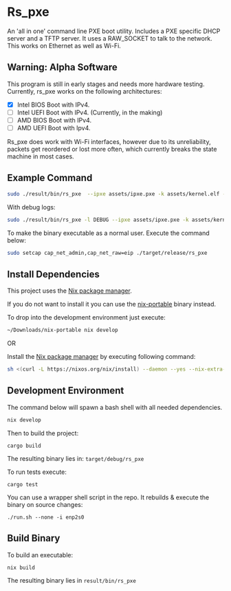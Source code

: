 # Rs_pxe
An 'all in one' command line PXE boot utility. Includes a PXE specific DHCP server and a TFTP server. It uses a RAW_SOCKET to talk to the network. This works on Ethernet as well as Wi-Fi.

## Warning: Alpha Software
This program is still in early stages and needs more hardware testing. Currently, rs_pxe works on the following architectures:
- [x] Intel BIOS Boot with IPv4.
- [ ] Intel UEFI Boot with IPv4. (Currently, in the making)
- [ ] AMD BIOS Boot with IPv4.
- [ ] AMD UEFI Boot with Ipv4.

Rs_pxe does work with Wi-Fi interfaces, however due to its unreliability, packets get reordered or lost more often, which currently breaks the state machine in most cases.

## Example Command
```bash
sudo ./result/bin/rs_pxe  --ipxe assets/ipxe.pxe -k assets/kernel.elf -i enp2s0 --raw
```
With debug logs:
```bash
sudo ./result/bin/rs_pxe -l DEBUG --ipxe assets/ipxe.pxe -k assets/kernel.elf -i enp2s0 --raw
```
To make the binary executable as a normal user. Execute the command below:
```bash
sudo setcap cap_net_admin,cap_net_raw=eip ./target/release/rs_pxe
```

## Install Dependencies

This project uses the [Nix package manager](https://nixos.org/download.html).

If you do not want to install it you can use the 
[nix-portable](https://github.com/DavHau/nix-portable/releases) binary instead.

To drop into the development environment just execute:
```bash
~/Downloads/nix-portable nix develop
```

OR

Install the [Nix package manager](https://nixos.org/download.html) by executing following command:
```bash
sh <(curl -L https://nixos.org/nix/install) --daemon --yes --nix-extra-conf-file ./assets/nix.conf && bash
```

## Development Environment

The command below will spawn a bash shell with all needed dependencies.
```bash
nix develop
```

Then to build the project:
```
cargo build
```
The resulting binary lies in: `target/debug/rs_pxe`

To run tests execute:
```
cargo test
```

You can use a wrapper shell script in the repo. It rebuilds & execute the binary on source changes:
```
./run.sh --none -i enp2s0
```

## Build Binary

To build an executable:
```bash
nix build
```
The resulting binary lies in `result/bin/rs_pxe`


